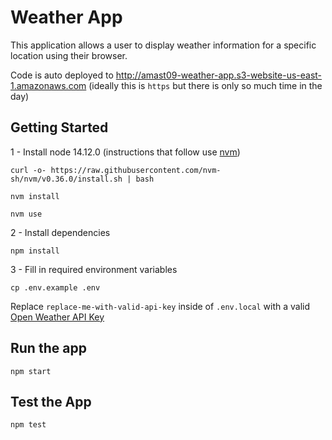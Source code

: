 # Weather App

This application allows a user to display weather information for a specific
location using their browser.

Code is auto deployed to http://amast09-weather-app.s3-website-us-east-1.amazonaws.com
(ideally this is `https` but there is only so much time in the day)

## Getting Started

1 - Install node 14.12.0 (instructions that follow use [nvm](https://github.com/nvm-sh/nvm#installing-and-updating))

```
curl -o- https://raw.githubusercontent.com/nvm-sh/nvm/v0.36.0/install.sh | bash
```

```
nvm install
```

```
nvm use
```

2 - Install dependencies

```
npm install
```

3 - Fill in required environment variables

```
cp .env.example .env
```

Replace `replace-me-with-valid-api-key` inside of `.env.local` with a valid
[Open Weather API Key](https://openweathermap.org/appid)

## Run the app

```
npm start
```

## Test the App

```
npm test
```
